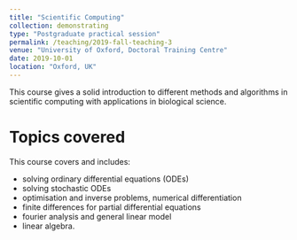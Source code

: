 ```yaml
---
title: "Scientific Computing"
collection: demonstrating
type: "Postgraduate practical session"
permalink: /teaching/2019-fall-teaching-3
venue: "University of Oxford, Doctoral Training Centre"
date: 2019-10-01
location: "Oxford, UK"
---
```


This course gives a solid introduction to different methods and algorithms in scientific computing with applications in biological science.

Topics covered
======

This course covers and includes:
* solving ordinary differential equations (ODEs)
* solving stochastic ODEs
* optimisation and inverse problems, numerical differentiation
* finite differences for partial differential equations
* fourier analysis and general linear model
* linear algebra.

